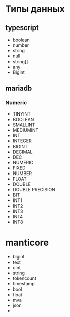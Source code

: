 # Типы данных

## typescript

* boolean
* number
* string
* null
* string[]
* any
* Bigint

## mariadb

### Numeric

* TINYINT
* BOOLEAN
* SMALLINT
* MEDIUMINT
* INT
* INTEGER
* BIGINT
* DECIMAL
* DEC
* NUMERIC
* FIXED
* NUMBER
* FLOAT
* DOUBLE
* DOUBLE PRECISION
* BIT
* INT1
* INT2
* INT3
* INT4
* INT8


# manticore

* bigint
* text
* uint
* string
* tokencount
* timestamp
* bool
* float
* mva
* json
* 